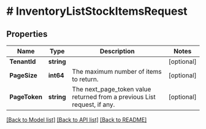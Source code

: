 # # InventoryListStockItemsRequest


## Properties 


Name | Type | Description | Notes
------------ | ------------- | ------------- | -------------
**TenantId**| **string** |   | [optional]
**PageSize**| **int64** | The maximum number of items to return.  | [optional]
**PageToken**| **string** | The next_page_token value returned from a previous List request, if any.  | [optional]


[[Back to Model list]](../../README.md#models) [[Back to API list]](../../README.md#endpoints) [[Back to README]](../../README.md)


